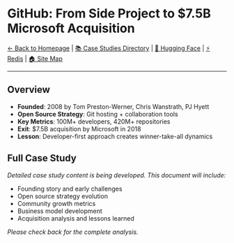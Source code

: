 # GitHub: From Side Project to $7.5B Microsoft Acquisition

[← Back to Homepage](/) | [📚 Case Studies Directory](./) | [🤗 Hugging Face](huggingface-journey.md) | [⚡ Redis](redis-monetization.md) | [🏠 Site Map](../../sitemap.html)

---

## Overview
- **Founded**: 2008 by Tom Preston-Werner, Chris Wanstrath, PJ Hyett
- **Open Source Strategy**: Git hosting + collaboration tools
- **Key Metrics**: 100M+ developers, 420M+ repositories
- **Exit**: $7.5B acquisition by Microsoft in 2018
- **Lesson**: Developer-first approach creates winner-take-all dynamics

## Full Case Study

*Detailed case study content is being developed. This document will include:*

- Founding story and early challenges
- Open source strategy evolution
- Community growth metrics
- Business model development
- Acquisition analysis and lessons learned

*Please check back for the complete analysis.*